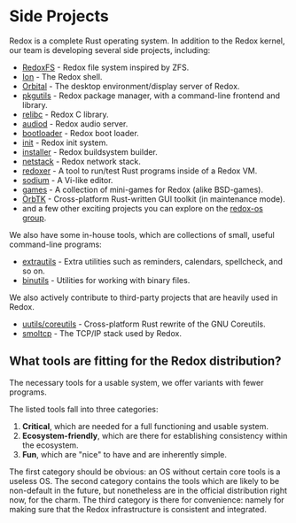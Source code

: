 # Side Projects

Redox is a complete Rust operating system. In addition to the Redox kernel, our team is developing several side projects, including:

- [RedoxFS](https://gitlab.redox-os.org/redox-os/redoxfs) - Redox file system inspired by ZFS.
- [Ion](https://gitlab.redox-os.org/redox-os/ion) - The Redox shell.
- [Orbital](https://gitlab.redox-os.org/redox-os/orbital) - The desktop environment/display server of Redox.
- [pkgutils](https://gitlab.redox-os.org/redox-os/pkgutils) - Redox package manager, with a command-line frontend and library.
- [relibc](https://gitlab.redox-os.org/redox-os/relibc) - Redox C library.
- [audiod](https://gitlab.redox-os.org/redox-os/audiod) - Redox audio server.
- [bootloader](https://gitlab.redox-os.org/redox-os/bootloader) - Redox boot loader.
- [init](https://gitlab.redox-os.org/redox-os/init) - Redox init system.
- [installer](https://gitlab.redox-os.org/redox-os/installer) - Redox buildsystem builder.
- [netstack](https://gitlab.redox-os.org/redox-os/netstack) - Redox network stack.
- [redoxer](https://gitlab.redox-os.org/redox-os/redoxer) - A tool to run/test Rust programs inside of a Redox VM.
- [sodium](https://gitlab.redox-os.org/redox-os/sodium) - A Vi-like editor.
- [games](https://gitlab.redox-os.org/redox-os/games) - A collection of mini-games for Redox (alike BSD-games).
- [OrbTK](https://gitlab.redox-os.org/redox-os/orbtk) - Cross-platform Rust-written GUI toolkit (in maintenance mode).
- and a few other exciting projects you can explore on the [redox-os group](https://gitlab.redox-os.org/redox-os).

We also have some in-house tools, which are collections of small, useful command-line programs:

- [extrautils](https://gitlab.redox-os.org/redox-os/extrautils) -  Extra utilities such as reminders, calendars, spellcheck, and so on.
- [binutils](https://gitlab.redox-os.org/redox-os/binutils) - Utilities for working with binary files.

We also actively contribute to third-party projects that are heavily used in Redox.

 - [uutils/coreutils](https://github.com/uutils/coreutils) - Cross-platform Rust rewrite of the GNU Coreutils.
 - [smoltcp](https://github.com/m-labs/smoltcp) - The TCP/IP stack used by Redox.

## What tools are fitting for the Redox distribution?

The necessary tools for a usable system, we offer variants with fewer programs.

The listed tools fall into three categories:

1. **Critical**, which are needed for a full functioning and usable system.
2. **Ecosystem-friendly**, which are there for establishing consistency within the ecosystem.
3. **Fun**, which are "nice" to have and are inherently simple.

The first category should be obvious: an OS without certain core tools is a useless OS. The second category contains the tools which are likely to be non-default in the future, but nonetheless are in the official distribution right now, for the charm. The third category is there for convenience: namely for making sure that the Redox infrastructure is consistent and integrated.
